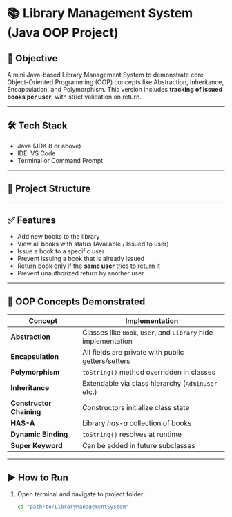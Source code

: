 # 📚 Library Management System (Java OOP Project)

## 🎯 Objective
A mini Java-based Library Management System to demonstrate core Object-Oriented Programming (OOP) concepts like Abstraction, Inheritance, Encapsulation, and Polymorphism. This version includes **tracking of issued books per user**, with strict validation on return.

---

## 🛠️ Tech Stack
- Java (JDK 8 or above)
- IDE: VS Code
- Terminal or Command Prompt

---

## 📁 Project Structure

---

## ✅ Features

- Add new books to the library
- View all books with status (Available / Issued to user)
- Issue a book to a specific user
- Prevent issuing a book that is already issued
- Return book only if the **same user** tries to return it
- Prevent unauthorized return by another user

---

## 🧠 OOP Concepts Demonstrated

| Concept             | Implementation |
|---------------------|----------------|
| **Abstraction**     | Classes like `Book`, `User`, and `Library` hide implementation |
| **Encapsulation**   | All fields are private with public getters/setters |
| **Polymorphism**    | `toString()` method overridden in classes |
| **Inheritance**     | Extendable via class hierarchy (`AdminUser` etc.) |
| **Constructor Chaining** | Constructors initialize class state |
| **HAS-A**           | Library *has-a* collection of books |
| **Dynamic Binding** | `toString()` resolves at runtime |
| **Super Keyword**   | Can be added in future subclasses |

---

## ▶️ How to Run

1. Open terminal and navigate to project folder:
   ```bash
   cd "path/to/LibraryManagementSystem"



